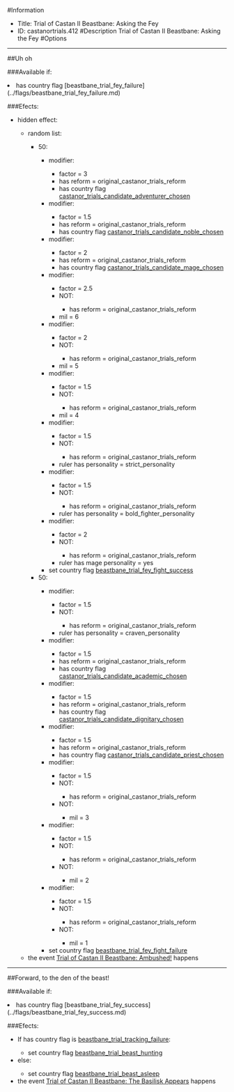 #Information
 - Title: Trial of Castan II Beastbane: Asking the Fey
 - ID: castanortrials.412
#Description
Trial of Castan II Beastbane: Asking the Fey
#Options

___
##Uh oh

###Available if:
<li>has country flag [beastbane_trial_fey_failure](../flags/beastbane_trial_fey_failure.md)</li>

###Efects:<ul><li>hidden effect:</li><ul><li>random list:</li><ul><li>50:</li><ul><li>modifier:</li><ul><li>factor = 3</li><li>has reform = original_castanor_trials_reform</li><li>has country flag [castanor_trials_candidate_adventurer_chosen](../flags/castanor_trials_candidate_adventurer_chosen.md)</li></ul><li>modifier:</li><ul><li>factor = 1.5</li><li>has reform = original_castanor_trials_reform</li><li>has country flag [castanor_trials_candidate_noble_chosen](../flags/castanor_trials_candidate_noble_chosen.md)</li></ul><li>modifier:</li><ul><li>factor = 2</li><li>has reform = original_castanor_trials_reform</li><li>has country flag [castanor_trials_candidate_mage_chosen](../flags/castanor_trials_candidate_mage_chosen.md)</li></ul><li>modifier:</li><ul><li>factor = 2.5</li><li>NOT:</li><ul><li>has reform = original_castanor_trials_reform</li></ul><li>mil = 6</li></ul><li>modifier:</li><ul><li>factor = 2</li><li>NOT:</li><ul><li>has reform = original_castanor_trials_reform</li></ul><li>mil = 5</li></ul><li>modifier:</li><ul><li>factor = 1.5</li><li>NOT:</li><ul><li>has reform = original_castanor_trials_reform</li></ul><li>mil = 4</li></ul><li>modifier:</li><ul><li>factor = 1.5</li><li>NOT:</li><ul><li>has reform = original_castanor_trials_reform</li></ul><li>ruler has personality = strict_personality</li></ul><li>modifier:</li><ul><li>factor = 1.5</li><li>NOT:</li><ul><li>has reform = original_castanor_trials_reform</li></ul><li>ruler has personality = bold_fighter_personality</li></ul><li>modifier:</li><ul><li>factor = 2</li><li>NOT:</li><ul><li>has reform = original_castanor_trials_reform</li></ul><li>ruler has mage personality = yes</li></ul><li>set country flag [beastbane_trial_fey_fight_success](../flags/beastbane_trial_fey_fight_success.md)</li></ul><li>50:</li><ul><li>modifier:</li><ul><li>factor = 1.5</li><li>NOT:</li><ul><li>has reform = original_castanor_trials_reform</li></ul><li>ruler has personality = craven_personality</li></ul><li>modifier:</li><ul><li>factor = 1.5</li><li>has reform = original_castanor_trials_reform</li><li>has country flag [castanor_trials_candidate_academic_chosen](../flags/castanor_trials_candidate_academic_chosen.md)</li></ul><li>modifier:</li><ul><li>factor = 1.5</li><li>has reform = original_castanor_trials_reform</li><li>has country flag [castanor_trials_candidate_dignitary_chosen](../flags/castanor_trials_candidate_dignitary_chosen.md)</li></ul><li>modifier:</li><ul><li>factor = 1.5</li><li>has reform = original_castanor_trials_reform</li><li>has country flag [castanor_trials_candidate_priest_chosen](../flags/castanor_trials_candidate_priest_chosen.md)</li></ul><li>modifier:</li><ul><li>factor = 1.5</li><li>NOT:</li><ul><li>has reform = original_castanor_trials_reform</li></ul><li>NOT:</li><ul><li>mil = 3</li></ul></ul><li>modifier:</li><ul><li>factor = 1.5</li><li>NOT:</li><ul><li>has reform = original_castanor_trials_reform</li></ul><li>NOT:</li><ul><li>mil = 2</li></ul></ul><li>modifier:</li><ul><li>factor = 1.5</li><li>NOT:</li><ul><li>has reform = original_castanor_trials_reform</li></ul><li>NOT:</li><ul><li>mil = 1</li></ul></ul><li>set country flag [beastbane_trial_fey_fight_failure](../flags/beastbane_trial_fey_fight_failure.md)</li></ul></ul><li>the event [Trial of Castan II Beastbane: Ambushed!](../events/trial_of_castan_ii_beastbane_ambushed.md) happens</li></ul></ul>

___
##Forward, to the den of the beast!

###Available if:
<li>has country flag [beastbane_trial_fey_success](../flags/beastbane_trial_fey_success.md)</li>

###Efects:<ul><li>If has country flag is [beastbane_trial_tracking_failure](../flags/beastbane_trial_tracking_failure.md):</li><ul><li>set country flag [beastbane_trial_beast_hunting](../flags/beastbane_trial_beast_hunting.md)</li></ul><li>else:</li><ul><li>set country flag [beastbane_trial_beast_asleep](../flags/beastbane_trial_beast_asleep.md)</li></ul><li>the event [Trial of Castan II Beastbane: The Basilisk Appears](../events/trial_of_castan_ii_beastbane_the_basilisk_appears.md) happens</li></ul>
